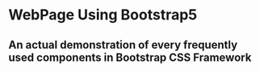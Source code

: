 # WebPage Using Bootstrap5
## An actual demonstration of every frequently used components in Bootstrap CSS Framework
